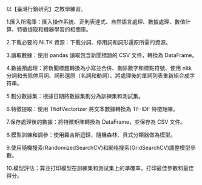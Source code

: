 以【臺灣行銷研究】之教學練習。

1.匯入所需庫：匯入操作系統、正則表達式、自然語言處理、數據處理、數值計算、特徵提取和機器學習的相關庫。

2.下載必要的 NLTK 資源：下載分詞、停用詞和詞形還原所需的資源。

3.讀取數據：使用 pandas 讀取包含新聞標題的 CSV 文件，轉換為 DataFrame。

4.數據預處理：將新聞標題轉換為小寫並合併、刪除數字和標點符號、使用 nltk 分詞和去除停用詞、詞形還原（名詞和動詞）、將處理後的單詞列表重新組合成字符串。

5.劃分數據集：根據日期將數據集劃分為訓練集和測試集。

6.特徵提取：使用 TfidfVectorizer 將文本數據轉換為 TF-IDF 特徵矩陣。

7.保存處理後的數據：將特徵矩陣轉換為 DataFrame，並保存為 CSV 文件。

8.模型訓練和調參：使用羅吉斯迴歸、隨機森林、貝式分類器做為模型。

9.使用隨機搜索(RandomizedSearchCV)和網格搜索(GridSearchCV)調整模型參數。

10.模型評估：算並打印模型在訓練集和測試集上的準確率。打印最佳參數和最佳得分。
